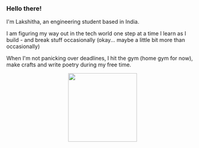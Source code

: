 ### Hello there!

I'm Lakshitha, an engineering student based in India.

I am figuring my way out in the tech world one step at a time
I learn as I build - and break stuff occasionally (okay... maybe a little bit more than occasionally)

When I'm not panicking over deadlines, I hit the gym (home gym for now), make crafts and write poetry during my free time.

<p align="center">
  <img src="https://github-readme-stats.vercel.app/api?username=lakshm22&show_icons=true&theme=github_dark&border_radius=8&hide_border=true" height="180"/>
</p>

